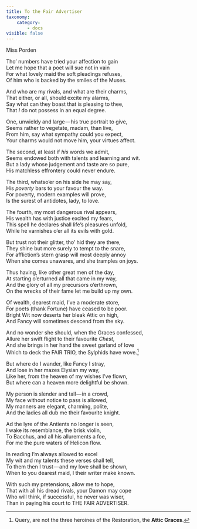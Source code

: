 ```yaml
---
title: To the Fair Advertiser
taxonomy:
    category:
        - docs
visible: false
---
```


<div class="author">Miss Porden</div>

Tho’ numbers have tried your affection to gain  
Let me hope that a poet will sue not in vain  
For what lovely maid the soft pleadings refuses,  
Of him who is backed by the smiles of the Muses.  

And who are my rivals, and what are their charms,  
That either, or all, should excite my alarms,  
Say what can they boast that is pleasing to thee,  
That *I* do not possess in an equal degree.

One, unwieldy and large — his true portrait to give,  
Seems rather to vegetate, madam, than live,  
From him, say what sympathy could you expect,  
Your charms would not move him, your virtues affect.  

The second, at least if *his* words we admit,  
Seems endowed both with talents and learning and wit.  
But a lady whose judgement and taste are so pure,  
His matchless effrontery could never endure.

The third, whatso’er on his side he may say,  
His *poverty* bars to your favour the way.  
For poverty, modern examples will prove,  
Is the surest of antidotes, lady, to love.

The fourth, my most dangerous rival appears,  
His wealth has with justice excited my fears,  
This spell he declares shall life’s pleasures unfold,  
While he varnishes o’er all its evils with gold.

But trust not their glitter, tho’ hid they are there,  
They shine but more surely to tempt to the snare,  
For affliction’s stern grasp will most deeply annoy  
When she comes unawares, and she tramples on joys.

Thus having, like other great men of the day,  
At starting o’erturned all that came in my way,  
And the glory of all my precursors o’erthrown,  
On the wrecks of their fame let me build up my own.

Of wealth, dearest maid, I’ve a moderate store,  
For poets (thank Fortune) have ceased to be poor.  
Bright Wit now deserts her bleak Attic on high,  
And Fancy will sometimes descend from the sky.  

And no wonder she should, when the Graces confessed,  
Allure her swift flight to their favourite *Chest*,  
And she brings in her hand the sweet garland of love  
Which to deck the FAIR TRIO, the Sylphids have wove.[^1]

But where do I wander, like Fancy I stray,  
And lose in her mazes Elysian my way,  
Like her, from the heaven of my wishes I’ve flown,  
But where can a heaven more delightful be shown.  

My person is slender and tall — in a crowd,  
My face without notice to pass is allowed,  
My manners are elegant, charming, polite,  
And the ladies all dub me their favourite knight.  

Ad the lyre of the Antients no longer is seen,  
I wake its resemblance, the brisk violin,  
To Bacchus, and all his allurements a foe,  
For me the pure waters of Helicon flow.  

In reading I’m always allowed to excel  
My wit and my talents these verses shall tell,  
To them then I trust — and my love shall be shown,  
When to you dearest maid, I their writer make known.

With such my pretensions, allow me to hope,  
That with all his dread rivals, your Damon may cope  
Who will think, if successful, he never was wiser,  
Than in paying his court to THE FAIR ADVERTISER.

[^1]: Query, are not the three heroines of the Restoration, the **Attic Graces**.